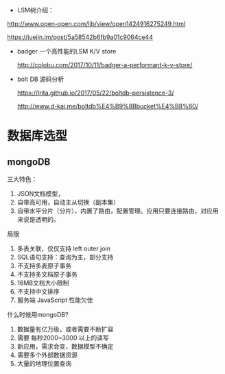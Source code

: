 * LSM树介绍：

http://www.open-open.com/lib/view/open1424916275249.html

https://juejin.im/post/5a58542b6fb9a01c9064ce44

* badger 一个高性能的LSM K/V store

  http://colobu.com/2017/10/11/badger-a-performant-k-v-store/

* bolt DB 源码分析

  https://lrita.github.io/2017/05/22/boltdb-persistence-3/

  http://www.d-kai.me/boltdb%E4%B9%8Bbucket%E4%B8%80/





# 数据库选型



## mongoDB

三大特色：

1. JSON文档模型，
2. 自带高可用，自动主从切换（副本集）
3. 自带水平分片（分片），内置了路由，配置管理。应用只要连接路由，对应用来说是透明的。

局限

1. 多表关联，仅仅支持 left outer join
2. SQL语句支持：查询为主，部分支持
3. 不支持多表原子事务
4. 不支持多文档原子事务
5. 16MB文档大小限制
6. 不支持中文排序
7. 服务端 JavaScript 性能欠佳

什么时候用mongoDB?

1. 数据量有亿万级，或者需要不断扩容
2. 需要 每秒2000~3000 以上的读写
3. 新应用，需求会变，数据模型不确定
4. 需要多个外部数据资源
5. 大量的地理位置查询